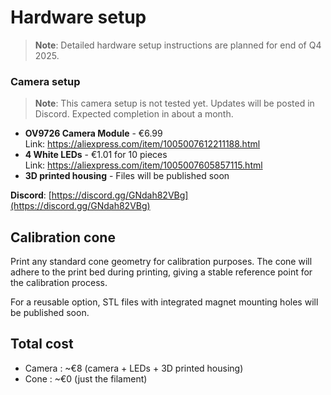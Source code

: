 # Hardware setup

> **Note**: Detailed hardware setup instructions are planned for end of Q4 2025.

### Camera setup
> **Note**: This camera setup is not tested yet. Updates will be posted in Discord. Expected completion in about a month.

- **OV9726 Camera Module** - €6.99  
  Link: https://aliexpress.com/item/1005007612211188.html
- **4 White LEDs** - €1.01 for 10 pieces  
  Link: https://aliexpress.com/item/1005007605857115.html
- **3D printed housing** - Files will be published soon

**Discord**: [https://discord.gg/GNdah82VBg](https://discord.gg/GNdah82VBg)

## Calibration cone
Print any standard cone geometry for calibration purposes. The cone will adhere to the print bed during printing, giving a stable reference point for the calibration process.

For a reusable option, STL files with integrated magnet mounting holes will be published soon.

## Total cost
- Camera : ~€8 (camera + LEDs + 3D printed housing)
- Cone : ~€0 (just the filament)